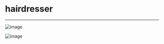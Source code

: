 # hairdresser
____
![image](https://user-images.githubusercontent.com/120199924/235911547-4185377f-8ab4-4118-a8a8-16256dd0b52a.png)


![image](https://user-images.githubusercontent.com/120199924/235911613-a377bd05-c0ec-4fbc-bfcb-94e3e802d6fe.png)


